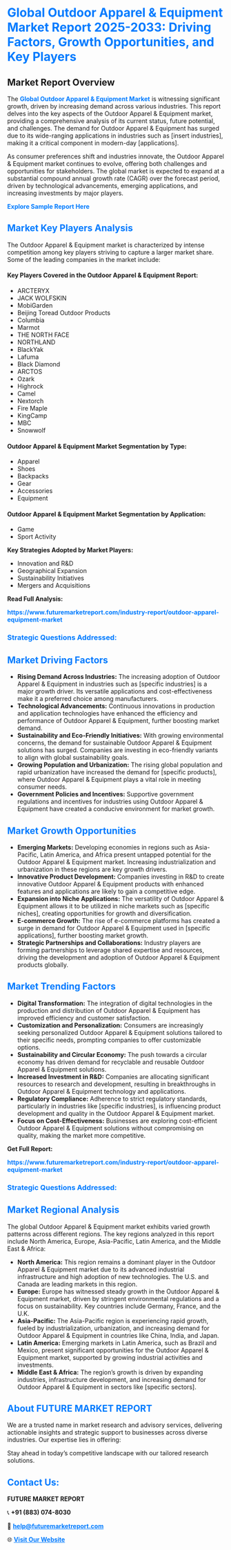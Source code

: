 <h1 style="color: #007BFF;">Global Outdoor Apparel & Equipment Market Report 2025-2033: Driving Factors, Growth Opportunities, and Key Players</h1>

<section id="overview">
<h2>Market Report Overview</h2>
<p>The <a href="https://www.futuremarketreport.com/industry-report/outdoor-apparel-equipment-market" style="color: #007BFF; text-decoration: none;"><strong>Global Outdoor Apparel & Equipment Market</strong></a> is witnessing significant growth, driven by increasing demand across various industries. This report delves into the key aspects of the Outdoor Apparel & Equipment market, providing a comprehensive analysis of its current status, future potential, and challenges. The demand for Outdoor Apparel & Equipment has surged due to its wide-ranging applications in industries such as [insert industries], making it a critical component in modern-day [applications].</p>
<p>As consumer preferences shift and industries innovate, the Outdoor Apparel & Equipment market continues to evolve, offering both challenges and opportunities for stakeholders. The global market is expected to expand at a substantial compound annual growth rate (CAGR) over the forecast period, driven by technological advancements, emerging applications, and increasing investments by major players.</p>
</section>

<section id="overview">
<p><a href="https://www.futuremarketreport.com/request-sample/reportId=46576" style="color: #007BFF; text-decoration: none;"><strong>Explore Sample Report Here</strong></a></p>
</section>

<section id="key-players">
<h2 style="color: #007BFF;">Market Key Players Analysis</h2>
<p>The Outdoor Apparel & Equipment market is characterized by intense competition among key players striving to capture a larger market share. Some of the leading companies in the market include:</p>
<h4>Key Players Covered in the Outdoor Apparel & Equipment Report:</h4>
<ul><li>ARCTERYX</li><li>JACK WOLFSKIN</li><li>MobiGarden</li><li>Beijing Toread Outdoor Products</li><li>Columbia</li><li>Marmot</li><li>THE NORTH FACE</li><li>NORTHLAND</li><li>BlackYak</li><li>Lafuma</li><li>Black Diamond</li><li>ARCTOS</li><li>Ozark</li><li>Highrock</li><li>Camel</li><li>Nextorch</li><li>Fire Maple</li><li>KingCamp</li><li>MBC</li><li>Snowwolf</li></ul>
<h4>Outdoor Apparel & Equipment Market Segmentation by Type:</h4>
<ul><li>Apparel</li><li>Shoes</li><li>Backpacks</li><li>Gear</li><li>Accessories</li><li>Equipment</li></ul>

<h4>Outdoor Apparel & Equipment Market Segmentation by Application:</h4>
<ul><li>Game</li><li>Sport Activity</li></ul>
<p><strong>Key Strategies Adopted by Market Players:</strong></p>
<ul>
<li>Innovation and R&D</li>
<li>Geographical Expansion</li>
<li>Sustainability Initiatives</li>
<li>Mergers and Acquisitions</li>
</ul>
</section>

<section>
<p><strong>Read Full Analysis: </strong></p><a href="https://www.futuremarketreport.com/industry-report/outdoor-apparel-equipment-market" style="color: #007BFF; text-decoration: none;"><strong>https://www.futuremarketreport.com/industry-report/outdoor-apparel-equipment-market</strong></a>
<h3 style="color: #007BFF;">Strategic Questions Addressed:</h3>
</section>

<section id="driving-factors">
<h2 style="color: #007BFF;">Market Driving Factors</h2>
<ul>
<li><strong>Rising Demand Across Industries:</strong> The increasing adoption of Outdoor Apparel & Equipment in industries such as [specific industries] is a major growth driver. Its versatile applications and cost-effectiveness make it a preferred choice among manufacturers.</li>
<li><strong>Technological Advancements:</strong> Continuous innovations in production and application technologies have enhanced the efficiency and performance of Outdoor Apparel & Equipment, further boosting market demand.</li>
<li><strong>Sustainability and Eco-Friendly Initiatives:</strong> With growing environmental concerns, the demand for sustainable Outdoor Apparel & Equipment solutions has surged. Companies are investing in eco-friendly variants to align with global sustainability goals.</li>
<li><strong>Growing Population and Urbanization:</strong> The rising global population and rapid urbanization have increased the demand for [specific products], where Outdoor Apparel & Equipment plays a vital role in meeting consumer needs.</li>
<li><strong>Government Policies and Incentives:</strong> Supportive government regulations and incentives for industries using Outdoor Apparel & Equipment have created a conducive environment for market growth.</li>
</ul>
</section>

<section id="growth-opportunities">
<h2 style="color: #007BFF;">Market Growth Opportunities</h2>
<ul>
<li><strong>Emerging Markets:</strong> Developing economies in regions such as Asia-Pacific, Latin America, and Africa present untapped potential for the Outdoor Apparel & Equipment market. Increasing industrialization and urbanization in these regions are key growth drivers.</li>
<li><strong>Innovative Product Development:</strong> Companies investing in R&D to create innovative Outdoor Apparel & Equipment products with enhanced features and applications are likely to gain a competitive edge.</li>
<li><strong>Expansion into Niche Applications:</strong> The versatility of Outdoor Apparel & Equipment allows it to be utilized in niche markets such as [specific niches], creating opportunities for growth and diversification.</li>
<li><strong>E-commerce Growth:</strong> The rise of e-commerce platforms has created a surge in demand for Outdoor Apparel & Equipment used in [specific applications], further boosting market growth.</li>
<li><strong>Strategic Partnerships and Collaborations:</strong> Industry players are forming partnerships to leverage shared expertise and resources, driving the development and adoption of Outdoor Apparel & Equipment products globally.</li>
</ul>
</section>

<section id="trending-factors">
<h2 style="color: #007BFF;">Market Trending Factors</h2>
<ul>
<li><strong>Digital Transformation:</strong> The integration of digital technologies in the production and distribution of Outdoor Apparel & Equipment has improved efficiency and customer satisfaction.</li>
<li><strong>Customization and Personalization:</strong> Consumers are increasingly seeking personalized Outdoor Apparel & Equipment solutions tailored to their specific needs, prompting companies to offer customizable options.</li>
<li><strong>Sustainability and Circular Economy:</strong> The push towards a circular economy has driven demand for recyclable and reusable Outdoor Apparel & Equipment solutions.</li>
<li><strong>Increased Investment in R&D:</strong> Companies are allocating significant resources to research and development, resulting in breakthroughs in Outdoor Apparel & Equipment technology and applications.</li>
<li><strong>Regulatory Compliance:</strong> Adherence to strict regulatory standards, particularly in industries like [specific industries], is influencing product development and quality in the Outdoor Apparel & Equipment market.</li>
<li><strong>Focus on Cost-Effectiveness:</strong> Businesses are exploring cost-efficient Outdoor Apparel & Equipment solutions without compromising on quality, making the market more competitive.</li>
</ul>
</section>

<section>
<p><strong>Get Full Report: </strong></p><a href="https://www.futuremarketreport.com/industry-report/outdoor-apparel-equipment-market" style="color: #007BFF; text-decoration: none;"><strong>https://www.futuremarketreport.com/industry-report/outdoor-apparel-equipment-market</strong></a>
<h3 style="color: #007BFF;">Strategic Questions Addressed:</h3>
</section>


<section id="regional-analysis">
<h2 style="color: #007BFF;">Market Regional Analysis</h2>
<p>The global Outdoor Apparel & Equipment market exhibits varied growth patterns across different regions. The key regions analyzed in this report include North America, Europe, Asia-Pacific, Latin America, and the Middle East & Africa:</p>
<ul>
<li><strong>North America:</strong> This region remains a dominant player in the Outdoor Apparel & Equipment market due to its advanced industrial infrastructure and high adoption of new technologies. The U.S. and Canada are leading markets in this region.</li>
<li><strong>Europe:</strong> Europe has witnessed steady growth in the Outdoor Apparel & Equipment market, driven by stringent environmental regulations and a focus on sustainability. Key countries include Germany, France, and the U.K.</li>
<li><strong>Asia-Pacific:</strong> The Asia-Pacific region is experiencing rapid growth, fueled by industrialization, urbanization, and increasing demand for Outdoor Apparel & Equipment in countries like China, India, and Japan.</li>
<li><strong>Latin America:</strong> Emerging markets in Latin America, such as Brazil and Mexico, present significant opportunities for the Outdoor Apparel & Equipment market, supported by growing industrial activities and investments.</li>
<li><strong>Middle East & Africa:</strong> The region’s growth is driven by expanding industries, infrastructure development, and increasing demand for Outdoor Apparel & Equipment in sectors like [specific sectors].</li>
</ul>
</section>

<footer>
<h2 style="color: #007BFF;">About FUTURE MARKET REPORT</h2>
<p>We are a trusted name in market research and advisory services, delivering actionable insights and strategic support to businesses across diverse industries. Our expertise lies in offering:</p>

<p>Stay ahead in today’s competitive landscape with our tailored research solutions.</p>

<h2 style="color: #007BFF;">Contact Us:</h2>
<p><strong>FUTURE MARKET REPORT</strong></p>
<p>📞 <strong>+91 (883) 074-8030</strong></p>
<p>📧 <strong><a href="mailto:help@futuremarketreport.com" style="color: #007BFF;">help@futuremarketreport.com</a></strong></p>
<p>🌐 <strong><a href="https://www.futuremarketreport.com/" style="color: #007BFF;">Visit Our Website</a></strong></p>
</footer>